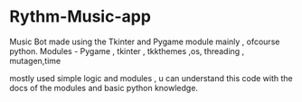# Rythm-Music-app

Music Bot made using the Tkinter and Pygame module mainly , ofcourse python. 
Modules - Pygame , tkinter , tkkthemes ,os, threading , mutagen,time

mostly used simple logic and modules , u can understand this code with the docs of the modules and basic python knowledge.
